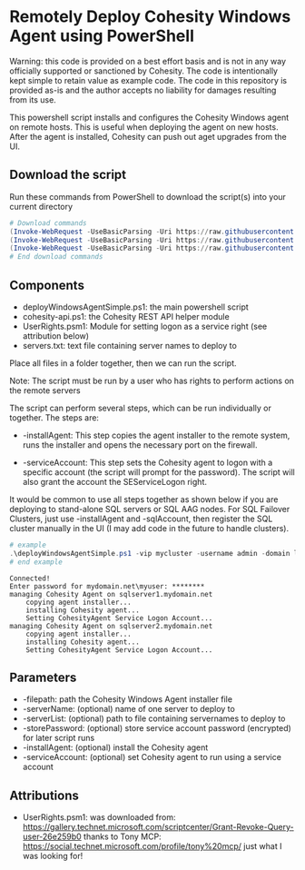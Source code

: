 # Remotely Deploy Cohesity Windows Agent using PowerShell

Warning: this code is provided on a best effort basis and is not in any way officially supported or sanctioned by Cohesity. The code is intentionally kept simple to retain value as example code. The code in this repository is provided as-is and the author accepts no liability for damages resulting from its use.

This powershell script installs and configures the Cohesity Windows agent on remote hosts. This is useful when deploying the agent on new hosts. After the agent is installed, Cohesity can push out aget upgrades from the UI.

## Download the script

Run these commands from PowerShell to download the script(s) into your current directory

```powershell
# Download commands
(Invoke-WebRequest -UseBasicParsing -Uri https://raw.githubusercontent.com/bseltz-cohesity/scripts/master/powershell/deployWindowsAgentSimple/deployWindowsAgentSimple.ps1).content | Out-File deployWindowsAgentSimple.ps1; (Get-Content deployWindowsAgentSimple.ps1) | Set-Content deployWindowsAgentSimple.ps1
(Invoke-WebRequest -UseBasicParsing -Uri https://raw.githubusercontent.com/bseltz-cohesity/scripts/master/powershell/deployWindowsAgentSimple/UserRights.psm1).content | Out-File UserRights.psm1; (Get-Content UserRights.psm1) | Set-Content UserRights.psm1
(Invoke-WebRequest -UseBasicParsing -Uri https://raw.githubusercontent.com/bseltz-cohesity/scripts/master/powershell/cohesity-api/cohesity-api.ps1).content | Out-File cohesity-api.ps1; (Get-Content cohesity-api.ps1) | Set-Content cohesity-api.ps1
# End download commands
```

## Components

* deployWindowsAgentSimple.ps1: the main powershell script
* cohesity-api.ps1: the Cohesity REST API helper module
* UserRights.psm1: Module for setting logon as a service right (see attribution below)
* servers.txt: text file containing server names to deploy to

Place all files in a folder together, then we can run the script.

Note: The script must be run by a user who has rights to perform actions on the remote servers

The script can perform several steps, which can be run individually or together. The steps are:

* -installAgent: This step copies the agent installer to the remote system, runs the installer and opens the necessary port on the firewall.

* -serviceAccount: This step sets the Cohesity agent to logon with a specific account (the script will prompt for the password). The script will also grant the account the SEServiceLogon right.

It would be common to use all steps together as shown below if you are deploying to stand-alone SQL servers or SQL AAG nodes. For SQL Failover Clusters, just use -installAgent and -sqlAccount, then register the SQL cluster manually in the UI (I may add code in the future to handle clusters).

```powershell
# example
.\deployWindowsAgentSimple.ps1 -vip mycluster -username admin -domain local -serverList .\sqlServers.txt -installAgent -serviceAccount mydomain.net\myuser
# end example
```

```text
Connected!
Enter password for mydomain.net\myuser: ********
managing Cohesity Agent on sqlserver1.mydomain.net
    copying agent installer...
    installing Cohesity agent...
    Setting CohesityAgent Service Logon Account...
managing Cohesity Agent on sqlserver2.mydomain.net
    copying agent installer...
    installing Cohesity agent...
    Setting CohesityAgent Service Logon Account...
```

## Parameters

* -filepath: path the Cohesity Windows Agent installer file
* -serverName: (optional) name of one server to deploy to
* -serverList: (optional) path to file containing servernames to deploy to
* -storePassword: (optional) store service account password (encrypted) for later script runs
* -installAgent: (optional) install the Cohesity agent
* -serviceAccount: (optional) set Cohesity agent to run using a service account

## Attributions

* UserRights.psm1: was downloaded from: <https://gallery.technet.microsoft.com/scriptcenter/Grant-Revoke-Query-user-26e259b0> thanks to Tony MCP: <https://social.technet.microsoft.com/profile/tony%20mcp/> just what I was looking for!
